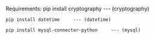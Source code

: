 Requirements: 
    pip install cryptography --- (cryptography)                    
    
    pip install datetime     --- (datetime)

    pip install mysql-connector-python     --- (mysql)